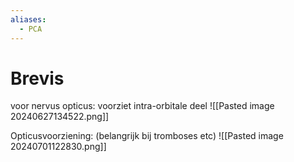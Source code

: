 ```yaml
---
aliases:
  - PCA
---
```


# Brevis
voor nervus opticus: voorziet intra-orbitale deel
![[Pasted image 20240627134522.png]]

Opticusvoorziening: (belangrijk bij tromboses etc)
![[Pasted image 20240701122830.png]]
